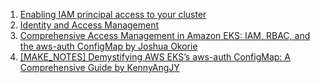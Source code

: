 1. [Enabling IAM principal access to your cluster](https://docs.aws.amazon.com/eks/latest/userguide/add-user-role.html)
1. [Identity and Access Management](https://aws.github.io/aws-eks-best-practices/security/docs/iam/)
1. [Comprehensive Access Management in Amazon EKS: IAM, RBAC, and the aws-auth ConfigMap by Joshua Okorie](https://medium.com/@contactjoshforthis/comprehensive-access-management-in-amazon-eks-iam-rbac-and-the-aws-auth-configmap-032a4e457bd8)
1. [[MAKE_NOTES] Demystifying AWS EKS’s aws-auth ConfigMap: A Comprehensive Guide by KennyAngJY](https://towardsaws.com/demystifying-aws-ekss-aws-auth-configmap-a-comprehensive-guide-39c9798b7a52)
